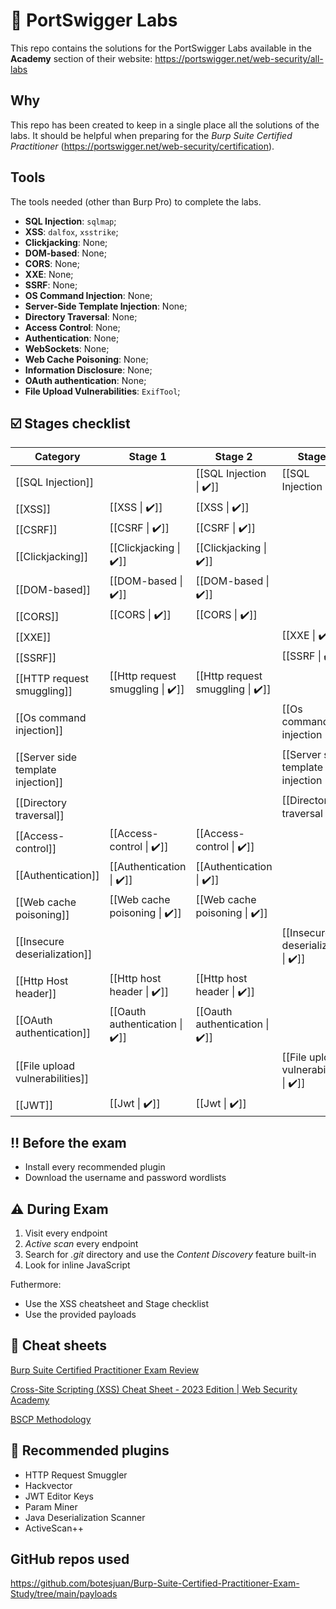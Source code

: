 # 🧪 PortSwigger Labs

This repo contains the solutions for the PortSwigger Labs available in the **Academy** section of their website: https://portswigger.net/web-security/all-labs

## Why
This repo has been created to keep in a single place all the solutions of the labs. It should be helpful when preparing for the *Burp Suite Certified Practitioner* (https://portswigger.net/web-security/certification).

## Tools
The tools needed (other than Burp Pro) to complete the labs.

- **SQL Injection**: ``sqlmap``;
- **XSS**: ``dalfox``, ``xsstrike``;
- **Clickjacking**: None;
- **DOM-based**: None;
- **CORS**: None;
- **XXE**: None;
- **SSRF**: None;
- **OS Command Injection**: None;
- **Server-Side Template Injection**: None;
- **Directory Traversal**: None;
- **Access Control**: None;
- **Authentication**: None;
- **WebSockets**: None;
- **Web Cache Poisoning**: None;
- **Information Disclosure**: None;
- **OAuth authentication**: None;
- **File Upload Vulnerabilities**: ``ExifTool``;

## ☑️ Stages checklist

| Category | Stage 1 | Stage 2 | Stage 3 |
| --- | --- | --- | --- |
| [[SQL Injection]] |  | [[SQL Injection \| ✔️]] | [[SQL Injection \| ✔️]] |
| [[XSS]] | [[XSS \| ✔️]] | [[XSS \| ✔️]] |  |
| [[CSRF]] | [[CSRF \| ✔️]] | [[CSRF \| ✔️]] |  |
| [[Clickjacking]] | [[Clickjacking \| ✔️]] | [[Clickjacking \| ✔️]] |  |
| [[DOM-based]] | [[DOM-based \| ✔️]] | [[DOM-based \| ✔️]] |  |
| [[CORS]] | [[CORS \| ✔️]] | [[CORS \| ✔️]] |  |
| [[XXE]] |  |  | [[XXE \| ✔️]] |
| [[SSRF]] |  |  | [[SSRF \| ✔️]] |
| [[HTTP request smuggling]] | [[Http request smuggling \| ✔️]] | [[Http request smuggling \| ✔️]] |  |
| [[Os command  injection]] |  |  | [[Os command injection \| ✔️]] |
| [[Server side template injection]] |  |  | [[Server side template injection \| ✔️]] |
| [[Directory traversal]] |  |  | [[Directory traversal \| ✔️]] |
| [[Access-control]] | [[Access-control \| ✔️]] | [[Access-control \| ✔️]] |  |
| [[Authentication]] | [[Authentication \| ✔️]] | [[Authentication \| ✔️]] |  |
| [[Web cache poisoning]] | [[Web cache poisoning \| ✔️]] | [[Web cache poisoning \| ✔️]] |  |
| [[Insecure deserialization]] |  |  | [[Insecure deserialization \| ✔️]] |
| [[Http Host header]] | [[Http host header \| ✔️]] | [[Http host header \| ✔️]] |  |
| [[OAuth authentication]] | [[Oauth authentication \| ✔️]] | [[Oauth authentication \| ✔️]] |  |
| [[File upload vulnerabilities]] |  |  | [[File upload vulnerabilities \| ✔️]] |
| [[JWT]] | [[Jwt \| ✔️]] | [[Jwt \| ✔️]] |  |

## ‼️ Before the exam

- Install every recommended plugin
- Download the username and password wordlists

## ⚠️ During Exam

1. Visit every endpoint
2. *Active scan* every endpoint
3. Search for *.git* directory and use the *Content Discovery* feature built-in
4. Look for inline JavaScript

Futhermore:
- Use the XSS cheatsheet and Stage checklist
- Use the provided payloads

## 💭 Cheat sheets

[Burp Suite Certified Practitioner Exam Review](https://micahvandeusen.com/burp-suite-certified-practitioner-exam-review/)

[Cross-Site Scripting (XSS) Cheat Sheet - 2023 Edition | Web Security Academy](https://portswigger.net/web-security/cross-site-scripting/cheat-sheet)

[BSCP Methodology](http://bscpcheatsheet.gitbook.io/)

## 🛫 Recommended plugins

- HTTP Request Smuggler
- Hackvector
- JWT Editor Keys
- Param Miner
- Java Deserialization Scanner
- ActiveScan++

## GitHub repos used
https://github.com/botesjuan/Burp-Suite-Certified-Practitioner-Exam-Study/tree/main/payloads

